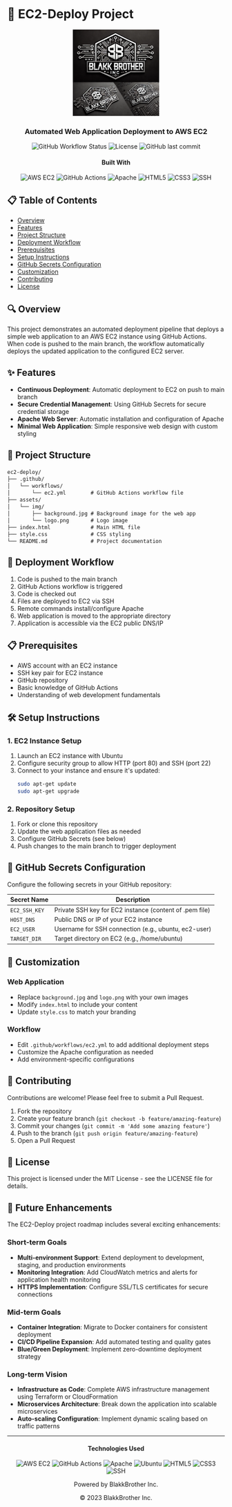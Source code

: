 # 🚀 EC2-Deploy Project

<div align="center">
  <img src="assets/img/logo.png" alt="Project Logo" width="200"/>
  <br>
  <h3>Automated Web Application Deployment to AWS EC2</h3>
  
  ![GitHub Workflow Status](https://img.shields.io/github/actions/workflow/status/username/ec2-deploy/ec2.yml?style=flat-square)
  ![License](https://img.shields.io/badge/license-MIT-blue?style=flat-square)
  ![GitHub last commit](https://img.shields.io/github/last-commit/username/ec2-deploy?style=flat-square)
  
  <h4>Built With</h4>
  <p>
    <img src="https://img.shields.io/badge/AWS_EC2-FF9900?style=for-the-badge&logo=amazon-aws&logoColor=white" alt="AWS EC2"/>
    <img src="https://img.shields.io/badge/GitHub_Actions-2088FF?style=for-the-badge&logo=github-actions&logoColor=white" alt="GitHub Actions"/>
    <img src="https://img.shields.io/badge/Apache-D22128?style=for-the-badge&logo=apache&logoColor=white" alt="Apache"/>
    <img src="https://img.shields.io/badge/HTML5-E34F26?style=for-the-badge&logo=html5&logoColor=white" alt="HTML5"/>
    <img src="https://img.shields.io/badge/CSS3-1572B6?style=for-the-badge&logo=css3&logoColor=white" alt="CSS3"/>
    <img src="https://img.shields.io/badge/SSH-4D4D4D?style=for-the-badge&logo=windows-terminal&logoColor=white" alt="SSH"/>
  </p>
</div>

## 📋 Table of Contents

- [Overview](#-overview)
- [Features](#-features)
- [Project Structure](#-project-structure)
- [Deployment Workflow](#-deployment-workflow)
- [Prerequisites](#-prerequisites)
- [Setup Instructions](#-setup-instructions)
- [GitHub Secrets Configuration](#-github-secrets-configuration)
- [Customization](#-customization)
- [Contributing](#-contributing)
- [License](#-license)

## 🔍 Overview

This project demonstrates an automated deployment pipeline that deploys a simple web application to an AWS EC2 instance using GitHub Actions. When code is pushed to the main branch, the workflow automatically deploys the updated application to the configured EC2 server.

## ✨ Features

- **Continuous Deployment**: Automatic deployment to EC2 on push to main branch
- **Secure Credential Management**: Using GitHub Secrets for secure credential storage
- **Apache Web Server**: Automatic installation and configuration of Apache
- **Minimal Web Application**: Simple responsive web design with custom styling

## 📁 Project Structure

```
ec2-deploy/
├── .github/
│   └── workflows/
│       └── ec2.yml        # GitHub Actions workflow file
├── assets/
│   └── img/
│       ├── background.jpg # Background image for the web app
│       └── logo.png       # Logo image
├── index.html             # Main HTML file
├── style.css              # CSS styling
└── README.md              # Project documentation
```

## 🔄 Deployment Workflow

1. Code is pushed to the main branch
2. GitHub Actions workflow is triggered
3. Code is checked out
4. Files are deployed to EC2 via SSH
5. Remote commands install/configure Apache
6. Web application is moved to the appropriate directory
7. Application is accessible via the EC2 public DNS/IP

## 📋 Prerequisites

- AWS account with an EC2 instance
- SSH key pair for EC2 instance
- GitHub repository
- Basic knowledge of GitHub Actions
- Understanding of web development fundamentals

## 🛠 Setup Instructions

### 1. EC2 Instance Setup

1. Launch an EC2 instance with Ubuntu
2. Configure security group to allow HTTP (port 80) and SSH (port 22)
3. Connect to your instance and ensure it's updated:
   ```bash
   sudo apt-get update
   sudo apt-get upgrade
   ```

### 2. Repository Setup

1. Fork or clone this repository
2. Update the web application files as needed
3. Configure GitHub Secrets (see below)
4. Push changes to the main branch to trigger deployment

## 🔐 GitHub Secrets Configuration

Configure the following secrets in your GitHub repository:

| Secret Name | Description |
|-------------|-------------|
| `EC2_SSH_KEY` | Private SSH key for EC2 instance (content of .pem file) |
| `HOST_DNS` | Public DNS or IP of your EC2 instance |
| `EC2_USER` | Username for SSH connection (e.g., ubuntu, ec2-user) |
| `TARGET_DIR` | Target directory on EC2 (e.g., /home/ubuntu) |

## 🎨 Customization

### Web Application

- Replace `background.jpg` and `logo.png` with your own images
- Modify `index.html` to include your content
- Update `style.css` to match your branding

### Workflow

- Edit `.github/workflows/ec2.yml` to add additional deployment steps
- Customize the Apache configuration as needed
- Add environment-specific configurations

## 👥 Contributing

Contributions are welcome! Please feel free to submit a Pull Request.

1. Fork the repository
2. Create your feature branch (`git checkout -b feature/amazing-feature`)
3. Commit your changes (`git commit -m 'Add some amazing feature'`)
4. Push to the branch (`git push origin feature/amazing-feature`)
5. Open a Pull Request

## 📄 License

This project is licensed under the MIT License - see the LICENSE file for details.

## 🔮 Future Enhancements

The EC2-Deploy project roadmap includes several exciting enhancements:

### Short-term Goals
- **Multi-environment Support**: Extend deployment to development, staging, and production environments
- **Monitoring Integration**: Add CloudWatch metrics and alerts for application health monitoring
- **HTTPS Implementation**: Configure SSL/TLS certificates for secure connections

### Mid-term Goals
- **Container Integration**: Migrate to Docker containers for consistent deployment
- **CI/CD Pipeline Expansion**: Add automated testing and quality gates
- **Blue/Green Deployment**: Implement zero-downtime deployment strategy

### Long-term Vision
- **Infrastructure as Code**: Complete AWS infrastructure management using Terraform or CloudFormation
- **Microservices Architecture**: Break down the application into scalable microservices
- **Auto-scaling Configuration**: Implement dynamic scaling based on traffic patterns

---

<div align="center">
  <h4>Technologies Used</h4>
  <p>
    <img src="https://img.shields.io/badge/AWS_EC2-FF9900?style=for-the-badge&logo=amazon-aws&logoColor=white" alt="AWS EC2"/>
    <img src="https://img.shields.io/badge/GitHub_Actions-2088FF?style=for-the-badge&logo=github-actions&logoColor=white" alt="GitHub Actions"/>
    <img src="https://img.shields.io/badge/Apache-D22128?style=for-the-badge&logo=apache&logoColor=white" alt="Apache"/>
    <img src="https://img.shields.io/badge/Ubuntu-E95420?style=for-the-badge&logo=ubuntu&logoColor=white" alt="Ubuntu"/>
    <img src="https://img.shields.io/badge/HTML5-E34F26?style=for-the-badge&logo=html5&logoColor=white" alt="HTML5"/>
    <img src="https://img.shields.io/badge/CSS3-1572B6?style=for-the-badge&logo=css3&logoColor=white" alt="CSS3"/>
    <img src="https://img.shields.io/badge/SSH-4D4D4D?style=for-the-badge&logo=windows-terminal&logoColor=white" alt="SSH"/>
  </p>
  <p>Powered by BlakkBrother Inc.</p>
  <p>© 2023 BlakkBrother Inc.</p>
</div>